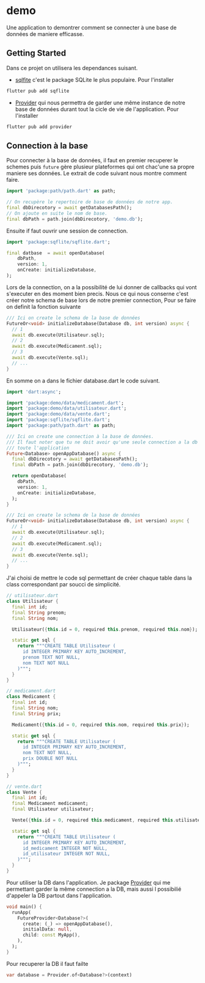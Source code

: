 # demo

Une application to demontrer comment se connecter à une base de données de maniere efficasse.

## Getting Started

Dans ce projet on utilisera les dependances suisant.

- [sqlfite](https://pub.dev/packages/sqflite) c'est le package SQLite le plus populaire. Pour l'installer 
```bash
flutter pub add sqflite
```
- [Provider](https://pub.dev/packages/provider) qui nous permettra de garder une même instance de notre base de données durant tout la cicle de vie de l'application. Pour l'installer 
```bash
flutter pub add provider
```

## Connection à la base
Pour connecter à la base de données, il faut en premier recuperer le schemes puis `future` gère plusieur plateformes qui ont chac'une sa propre maniere ses données. Le extrait de code suivant nous montre comment faire.
```dart
import 'package:path/path.dart' as path;

// On recupère le repertoire de base de données de notre app.
final dbDirecotory = await getDatabasesPath();
// On ajoute en suite le nom de base.
final dbPath = path.join(dbDirecotory, 'demo.db');
```  
Ensuite if faut ouvrir une session de connection.
```dart
import 'package:sqflite/sqflite.dart';

final datbase  = await openDatabase(
    dbPath,
    version: 1,
    onCreate: initializeDatabase,
);
```
Lors de la connection, on a la possibilité de lui donner de callbacks qui vont s'executer en des moment bien precis. Nous ce qui nous conserne c'est créer notre schema de base lors de notre premier connection, Pour se faire on definit la fonction suivante
```dart
/// Ici on create le schema de la base de données
FutureOr<void> initializeDatabase(Database db, int version) async {
  // 1
  await db.execute(Utilisateur.sql);
  // 2
  await db.execute(Medicament.sql);
  // 3
  await db.execute(Vente.sql);
  // ...
}
```
En somme on a dans le fichier database.dart le code suivant.
```dart
import 'dart:async';

import 'package:demo/data/medicament.dart';
import 'package:demo/data/utilisateur.dart';
import 'package:demo/data/vente.dart';
import 'package:sqflite/sqflite.dart';
import 'package:path/path.dart' as path;

/// Ici on create une connection à la base de données.
/// Il faut noter que tu ne doit avoir qu'une seule connection a la db pour
/// toute l'application
Future<Database> openAppDatabase() async {
  final dbDirecotory = await getDatabasesPath();
  final dbPath = path.join(dbDirecotory, 'demo.db');

  return openDatabase(
    dbPath,
    version: 1,
    onCreate: initializeDatabase,
  );
}

/// Ici on create le schema de la base de données
FutureOr<void> initializeDatabase(Database db, int version) async {
  // 1
  await db.execute(Utilisateur.sql);
  // 2
  await db.execute(Medicament.sql);
  // 3
  await db.execute(Vente.sql);
  // ...
}
```
J'ai choisi de mettre le code sql permettant de créer chaque table dans la class correspondant par soucci de simplicité.
```dart
// utilisateur.dart
class Utilisateur {
  final int id;
  final String prenom;
  final String nom;

  Utilisateur({this.id = 0, required this.prenom, required this.nom});

  static get sql {
    return """CREATE TABLE Utilisateur (
      id INTEGER PRIMARY KEY AUTO_INCREMENT,
      prenom TEXT NOT NULL,
      nom TEXT NOT NULL
    )""";
  }
}

// medicament.dart
class Medicament {
  final int id;
  final String nom;
  final String prix;

  Medicament({this.id = 0, required this.nom, required this.prix});

  static get sql {
    return """CREATE TABLE Utilisateur (
      id INTEGER PRIMARY KEY AUTO_INCREMENT,
      nom TEXT NOT NULL,
      prix DOUBLE NOT NULL
    )""";
  }
}

// vente.dart
class Vente {
  final int id;
  final Medicament medicament;
  final Utilisateur utilisateur;

  Vente({this.id = 0, required this.medicament, required this.utilisateur});

  static get sql {
    return """CREATE TABLE Utilisateur (
      id INTEGER PRIMARY KEY AUTO_INCREMENT,
      id_medicament INTEGER NOT NULL,
      id_utilisateur INTEGER NOT NULL,
    )""";
  }
}

```
Pour utiliser la DB dans l'application. Je package [Provider](https://pub.dev/packages/provider) qui me permettant garder la même connection a la DB, mais aussi l possibilié d'appeler la DB partout dans l'application.
```dart
void main() {
  runApp(
    FutureProvider<Database?>(
      create: (_) => openAppDatabase(),
      initialData: null,
      child: const MyApp(),
    ),
  );
}
```
Pour recuperer la DB il faut failte 
```dart
var database = Provider.of<Database?>(context)
```